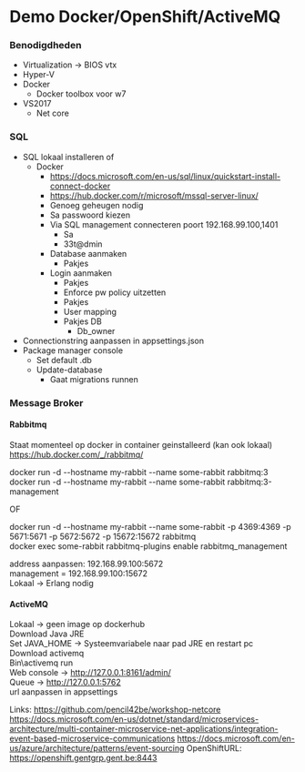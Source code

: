 # Demo Docker/OpenShift/ActiveMQ

### Benodigdheden
- Virtualization -> BIOS vtx
- Hyper-V
- Docker
  - Docker toolbox voor w7
- VS2017
  - Net core

### SQL
- SQL lokaal installeren of 
  - Docker
    - https://docs.microsoft.com/en-us/sql/linux/quickstart-install-connect-docker
    - https://hub.docker.com/r/microsoft/mssql-server-linux/
    - Genoeg geheugen nodig
    - Sa passwoord kiezen
    - Via SQL management connecteren poort 192.168.99.100,1401
      - Sa
      - 33t@dmin
    - Database aanmaken
      - Pakjes
    - Login aanmaken
      - Pakjes
      - Enforce pw policy uitzetten
      - Pakjes
      - User mapping
      - Pakjes DB
        - Db_owner
- Connectionstring aanpassen in appsettings.json
- Package manager console
  - Set default .db
  - Update-database
    - Gaat migrations runnen

### Message Broker
#### Rabbitmq 
Staat momenteel op docker in container geinstalleerd (kan ook lokaal)  
https://hub.docker.com/_/rabbitmq/  

docker run -d --hostname my-rabbit --name some-rabbit rabbitmq:3  
docker run -d --hostname my-rabbit --name some-rabbit rabbitmq:3-management

OF

docker run -d --hostname my-rabbit --name some-rabbit -p 4369:4369 -p 5671:5671 -p 5672:5672 -p 15672:15672 rabbitmq  
docker exec some-rabbit rabbitmq-plugins enable rabbitmq_management

address aanpassen: 192.168.99.100:5672  
management = 192.168.99.100:15672  
Lokaal -> Erlang nodig  

#### ActiveMQ
Lokaal -> geen image op dockerhub  
Download Java JRE  
Set JAVA_HOME -> Systeemvariabele naar pad JRE en restart pc  
Download activemq  
Bin\activemq run  
Web console -> http://127.0.0.1:8161/admin/  
Queue ->  http://127.0.0.1:5762  
url aanpassen in appsettings  

Links:
https://github.com/pencil42be/workshop-netcore
https://docs.microsoft.com/en-us/dotnet/standard/microservices-architecture/multi-container-microservice-net-applications/integration-event-based-microservice-communications
https://docs.microsoft.com/en-us/azure/architecture/patterns/event-sourcing
OpenShiftURL: https://openshift.gentgrp.gent.be:8443
